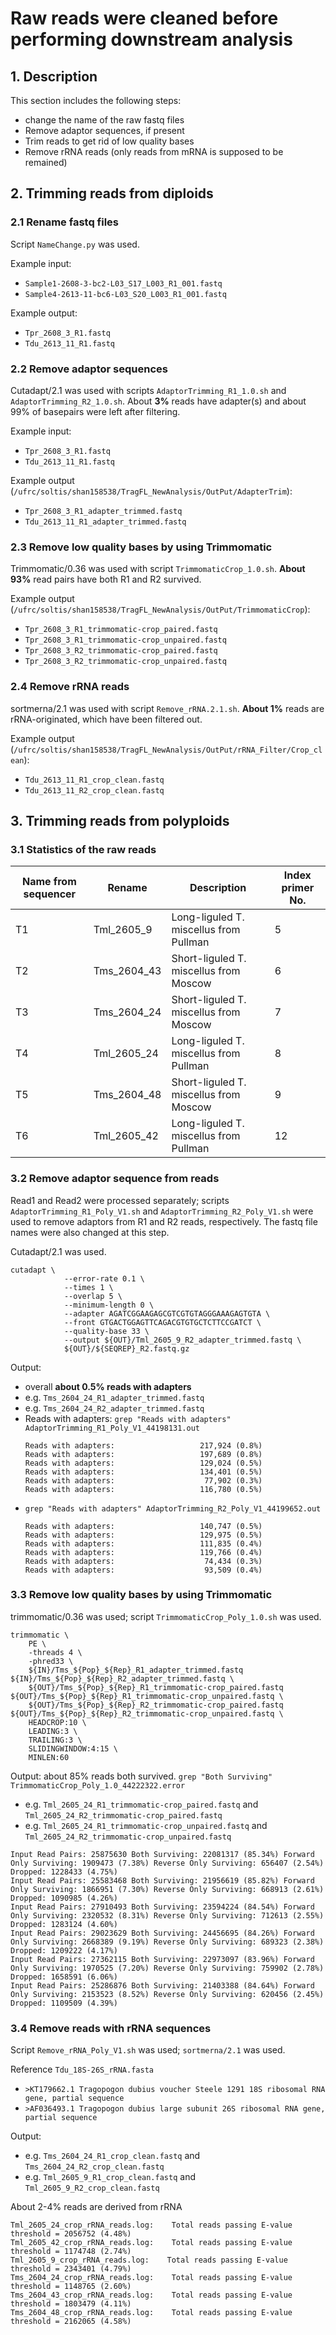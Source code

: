 # Raw reads were cleaned before performing downstream analysis
## 1. Description
This section includes the following steps:
  - change the name of the raw fastq files
  - Remove adaptor sequences, if present
  - Trim reads to get rid of low quality bases
  - Remove rRNA reads (only reads from mRNA is supposed to be remained)

## 2. Trimming reads from diploids
### 2.1 Rename fastq files
Script `NameChange.py` was used.

Example input:
  - `Sample1-2608-3-bc2-L03_S17_L003_R1_001.fastq`
  - `Sample4-2613-11-bc6-L03_S20_L003_R1_001.fastq`

Example output:
  - `Tpr_2608_3_R1.fastq`
  - `Tdu_2613_11_R1.fastq`

### 2.2 Remove adaptor sequences
Cutadapt/2.1 was used with scripts `AdaptorTrimming_R1_1.0.sh` and `AdaptorTrimming_R2_1.0.sh`. About **3%** reads have adapter(s) and about 99% of basepairs were left after filtering.

Example input:
  - `Tpr_2608_3_R1.fastq`
  - `Tdu_2613_11_R1.fastq`

Example output (`/ufrc/soltis/shan158538/TragFL_NewAnalysis/OutPut/AdapterTrim`):
  - `Tpr_2608_3_R1_adapter_trimmed.fastq`
  - `Tdu_2613_11_R1_adapter_trimmed.fastq `

### 2.3 Remove low quality bases by using Trimmomatic
Trimmomatic/0.36 was used with script `TrimmomaticCrop_1.0.sh`. **About 93%** read pairs have both R1 and R2 survived.

Example output (`/ufrc/soltis/shan158538/TragFL_NewAnalysis/OutPut/TrimmomaticCrop`):
  - `Tpr_2608_3_R1_trimmomatic-crop_paired.fastq`
  - `Tpr_2608_3_R1_trimmomatic-crop_unpaired.fastq`
  - `Tpr_2608_3_R2_trimmomatic-crop_paired.fastq`
  - `Tpr_2608_3_R2_trimmomatic-crop_unpaired.fastq`

### 2.4 Remove rRNA reads
sortmerna/2.1 was used with script `Remove_rRNA.2.1.sh`. **About 1%** reads are rRNA-originated, which have been filtered out.

Example output (`/ufrc/soltis/shan158538/TragFL_NewAnalysis/OutPut/rRNA_Filter/Crop_clean`):
  - `Tdu_2613_11_R1_crop_clean.fastq`
  - `Tdu_2613_11_R2_crop_clean.fastq`

## 3. Trimming reads from polyploids
### 3.1 Statistics of the raw reads

| Name from sequencer | Rename | Description | Index primer No. |
| -- | -- | -- | -- |
| T1 | Tml_2605_9 | Long-liguled T. miscellus from Pullman | 5 |
| T2 | Tms_2604_43 | Short-liguled T. miscellus from Moscow | 6 |
| T3 | Tms_2604_24 | Short-liguled T. miscellus from Moscow | 7 |
| T4 | Tml_2605_24 | Long-liguled T. miscellus from Pullman | 8 |
| T5 | Tms_2604_48 | Short-liguled T. miscellus from Moscow | 9 |
| T6 | Tml_2605_42 | Long-liguled T. miscellus from Pullman | 12 |

### 3.2 Remove adaptor sequence from reads
Read1 and Read2 were processed separately; scripts `AdaptorTrimming_R1_Poly_V1.sh` and `AdaptorTrimming_R2_Poly_V1.sh` were used to remove adaptors from R1 and R2 reads, respectively. The fastq file names were also changed at this step.

Cutadapt/2.1 was used.

```
cutadapt \
			--error-rate 0.1 \
			--times 1 \
			--overlap 5 \
			--minimum-length 0 \
			--adapter AGATCGGAAGAGCGTCGTGTAGGGAAAGAGTGTA \
			--front GTGACTGGAGTTCAGACGTGTGCTCTTCCGATCT \
			--quality-base 33 \
			--output ${OUT}/Tml_2605_9_R2_adapter_trimmed.fastq \
			${OUT}/${SEQREP}_R2.fastq.gz
```

Output:
  - overall **about 0.5% reads with adapters**
  - e.g. `Tms_2604_24_R1_adapter_trimmed.fastq`
  - e.g. `Tms_2604_24_R2_adapter_trimmed.fastq`
  - Reads with adapters: `grep "Reads with adapters" AdaptorTrimming_R1_Poly_V1_44198131.out`
    ```
    Reads with adapters:                   217,924 (0.8%)
    Reads with adapters:                   197,689 (0.8%)
    Reads with adapters:                   129,024 (0.5%)
    Reads with adapters:                   134,401 (0.5%)
    Reads with adapters:                    77,902 (0.3%)
    Reads with adapters:                   116,780 (0.5%)
    ```
  - `grep "Reads with adapters" AdaptorTrimming_R2_Poly_V1_44199652.out`
    ```
    Reads with adapters:                   140,747 (0.5%)
    Reads with adapters:                   129,975 (0.5%)
    Reads with adapters:                   111,835 (0.4%)
    Reads with adapters:                   119,766 (0.4%)
    Reads with adapters:                    74,434 (0.3%)
    Reads with adapters:                    93,509 (0.4%)
    ```

### 3.3 Remove low quality bases by using Trimmomatic
trimmomatic/0.36 was used; script `TrimmomaticCrop_Poly_1.0.sh` was used.

```
trimmomatic \
    PE \
    -threads 4 \
    -phred33 \
    ${IN}/Tms_${Pop}_${Rep}_R1_adapter_trimmed.fastq ${IN}/Tms_${Pop}_${Rep}_R2_adapter_trimmed.fastq \
    ${OUT}/Tms_${Pop}_${Rep}_R1_trimmomatic-crop_paired.fastq ${OUT}/Tms_${Pop}_${Rep}_R1_trimmomatic-crop_unpaired.fastq \
    ${OUT}/Tms_${Pop}_${Rep}_R2_trimmomatic-crop_paired.fastq ${OUT}/Tms_${Pop}_${Rep}_R2_trimmomatic-crop_unpaired.fastq \
    HEADCROP:10 \
    LEADING:3 \
    TRAILING:3 \
    SLIDINGWINDOW:4:15 \
    MINLEN:60
```

Output: about 85% reads both survived. `grep "Both Surviving" TrimmomaticCrop_Poly_1.0_44222322.error`
  - e.g. `Tml_2605_24_R1_trimmomatic-crop_paired.fastq` and `Tml_2605_24_R2_trimmomatic-crop_paired.fastq`
  - e.g. `Tml_2605_24_R1_trimmomatic-crop_unpaired.fastq` and `Tml_2605_24_R2_trimmomatic-crop_unpaired.fastq`

```
Input Read Pairs: 25875630 Both Surviving: 22081317 (85.34%) Forward Only Surviving: 1909473 (7.38%) Reverse Only Surviving: 656407 (2.54%) Dropped: 1228433 (4.75%)
Input Read Pairs: 25583468 Both Surviving: 21956619 (85.82%) Forward Only Surviving: 1866951 (7.30%) Reverse Only Surviving: 668913 (2.61%) Dropped: 1090985 (4.26%)
Input Read Pairs: 27910493 Both Surviving: 23594224 (84.54%) Forward Only Surviving: 2320532 (8.31%) Reverse Only Surviving: 712613 (2.55%) Dropped: 1283124 (4.60%)
Input Read Pairs: 29023629 Both Surviving: 24456695 (84.26%) Forward Only Surviving: 2668389 (9.19%) Reverse Only Surviving: 689323 (2.38%) Dropped: 1209222 (4.17%)
Input Read Pairs: 27362115 Both Surviving: 22973097 (83.96%) Forward Only Surviving: 1970525 (7.20%) Reverse Only Surviving: 759902 (2.78%) Dropped: 1658591 (6.06%)
Input Read Pairs: 25286876 Both Surviving: 21403388 (84.64%) Forward Only Surviving: 2153523 (8.52%) Reverse Only Surviving: 620456 (2.45%) Dropped: 1109509 (4.39%)
```

### 3.4 Remove reads with rRNA sequences
Script `Remove_rRNA_Poly_V1.sh` was used; `sortmerna/2.1` was used.

Reference `Tdu_18S-26S_rRNA.fasta`
  - `>KT179662.1 Tragopogon dubius voucher Steele 1291 18S ribosomal RNA gene, partial sequence`
  - `>AF036493.1 Tragopogon dubius large subunit 26S ribosomal RNA gene, partial sequence`

Output:
  - e.g. `Tms_2604_24_R1_crop_clean.fastq` and `Tms_2604_24_R2_crop_clean.fastq`
  - e.g. `Tml_2605_9_R1_crop_clean.fastq` and `Tml_2605_9_R2_crop_clean.fastq`

About 2-4% reads are derived from rRNA
```
Tml_2605_24_crop_rRNA_reads.log:    Total reads passing E-value threshold = 2056752 (4.48%)
Tml_2605_42_crop_rRNA_reads.log:    Total reads passing E-value threshold = 1174748 (2.74%)
Tml_2605_9_crop_rRNA_reads.log:    Total reads passing E-value threshold = 2343401 (4.79%)
Tms_2604_24_crop_rRNA_reads.log:    Total reads passing E-value threshold = 1148765 (2.60%)
Tms_2604_43_crop_rRNA_reads.log:    Total reads passing E-value threshold = 1803479 (4.11%)
Tms_2604_48_crop_rRNA_reads.log:    Total reads passing E-value threshold = 2162065 (4.58%)
```









